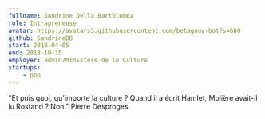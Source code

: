 ```yaml
---
fullname: Sandrine Della Bartolomea
role: Intrapreneuse
avatar: https://avatars3.githubusercontent.com/betagouv-bot?s=600
github: SandrineDB
start: 2018-04-05 
end: 2018-10-15 
employer: admin/Ministère de la Culture
startups:
    - pop
---
```


"Et puis quoi, qu'importe la culture ? Quand il a écrit Hamlet, Molière avait-il lu Rostand ? Non." Pierre Desproges
